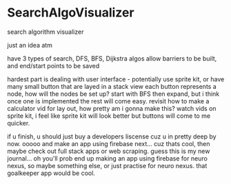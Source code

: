 # SearchAlgoVisualizer
 search algorithm visualizer

just an idea atm

have 3 types of search, DFS, BFS, Dijkstra algos
allow barriers to be built, and end/start points to be saved

hardest part is dealing with user interface - potentially use sprite kit, or have many small button that are layed in a stack view
each button represents a node, how will the nodes be set up? start with BFS then expand, but i think once one is implemented the rest will come easy. revisit how to make a calculator vid for lay out, how pretty am i gonna make this? watch vids on sprite kit, i feel like sprite kit will look better but buttons will come to me quicker.


if u finish, u should just buy a developers liscense cuz u in pretty deep by now.
 ooooo and make an app using firebase next... cuz thats cool, then maybe check out full stack apps or web scraping. guess this is my new journal...
 oh you'll prob end up making an app using firebase for neuro nexus, so maybe something else, or just practise for neuro nexus. that goalkeeper app would be cool.

